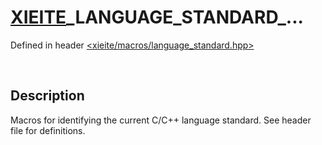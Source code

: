 # [XIEITE](../../macros.md)\_LANGUAGE\_STANDARD\_...
Defined in header [<xieite/macros/language_standard.hpp>](../../../include/xieite/macros/language_standard.hpp)

&nbsp;

## Description
Macros for identifying the current C/C++ language standard. See header file for definitions.
